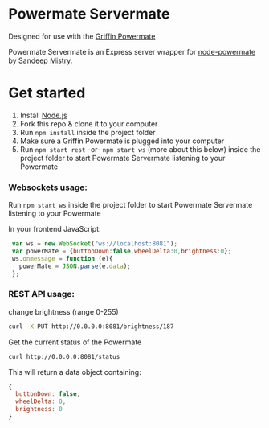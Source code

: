 # Powermate Servermate

Designed for use with the [Griffin Powermate](http://store.griffintechnology.com/laptops/powermate)

Powermate Servermate is an Express server wrapper for [node-powermate](https://www.npmjs.com/package/node-powermate) by [Sandeep Mistry](https://github.com/sandeepmistry).

# Get started


1. Install [Node.js](https://nodejs.org)
2. Fork this repo & clone it to your computer
3. Run `npm install` inside the project folder
4. Make sure a Griffin Powermate is plugged into your computer
5. Run `npm start rest` -or- `npm start ws` (more about this below) inside the project folder to start Powermate Servermate listening to your Powermate

### Websockets usage:
 Run `npm start ws` inside the project folder to start Powermate Servermate listening to your Powermate

In your frontend JavaScript:
```javascript
 var ws = new WebSocket("ws://localhost:8081");
 var powerMate = {buttonDown:false,wheelDelta:0,brightness:0};
 ws.onmessage = function (e){
   powerMate = JSON.parse(e.data);
 };
 ```



### REST API usage:

change brightness (range 0-255)
```bash
curl -X PUT http://0.0.0.0:8081/brightness/187
```


Get the current status of the Powermate
```bash
curl http://0.0.0.0:8081/status

```

This will return a data object containing:
```javascript
{
  buttonDown: false,
  wheelDelta: 0,
  brightness: 0
}
```
